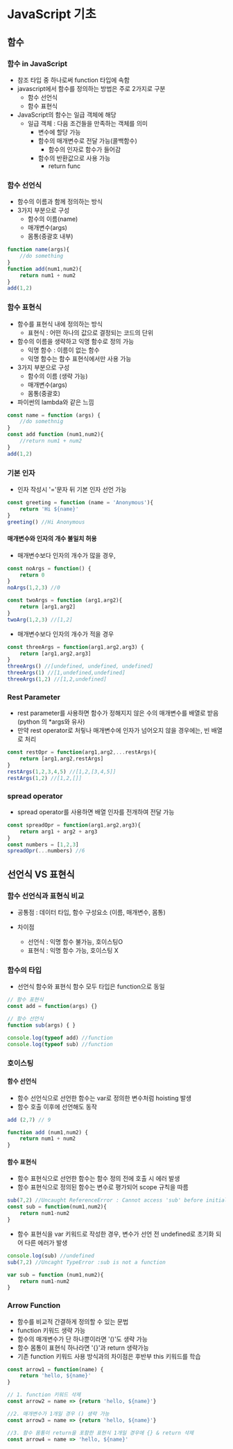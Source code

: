 # JavaScript 기초

## 함수

### 함수  in JavaScript

- 참조 타입 중 하나로써 function 타입에 속함
- javascript에서 함수를 정의하는 방법은 주로 2가지로 구분
  - 함수 선언식 
  - 함수 표현식
- JavaScript의 함수는 일급 객체에 해당
  - 일급 객체 : 다음 조건들을 만족하는 객체를 의미
    - 변수에 할당 가능
    - 함수의 매개변수로 전달 가능(콜백함수)
      - 함수의 인자로 함수가 들어감 
    - 함수의 반환값으로 사용 가능 
      - return func

### 함수 선언식

- 함수의 이름과 함께 정의하는 방식
- 3가지 부분으로 구성
  - 함수의 이름(name)
  - 매개변수(args)
  - 몸통(중괄호 내부)

```javascript
function name(args){
    //do something
}
function add(num1,num2){
    return num1 + num2
}
add(1,2)
```

### 함수 표현식

- 함수를 표현식 내에 정의하는 방식
  - 표현식 : 어떤 하나의 값으로 결정되는 코드의 단위
- 함수의 이름을 생략하고 익명 함수로 정의 가능
  - 익명 함수 : 이름이 없는 함수
  - 익명 함수는 함수 표현식에서만 사용 가능
- 3가지 부분으로 구성
  - 함수의 이름 (생략 가능)
  - 매개변수(args)
  - 몸통(중괄호)
- 파이썬의 lambda와 같은 느낌 

```javascript
const name = function (args) {
    //do somethnig
}
const add function (num1,num2){
    //return num1 + num2
}
add(1,2)
```

### 기본 인자

- 인자 작성시 '='문자 뒤 기본 인자 선언 가능

```javascript
const greeting = function (name = 'Anonymous'){
    return 'Hi ${name}'
}
greeting() //Hi Anonymous
```

#### 매개변수와 인자의 개수 불일치 허용

- 매개변수보다 인자의 개수가 많을 경우,

```javascript
const noArgs = function() {
    return 0
}
noArgs(1,2,3) //0

const twoArgs = function (arg1,arg2){
    return [arg1,arg2]
}
twoArg(1,2,3) //[1,2]
```

- 매개변수보다 인자의 개수가 적을 경우

```javascript
const threeArgs = function(arg1,arg2,arg3) {
    return [arg1,arg2,arg3]
}
threeArgs() //[undefined, undefined, undefined]
threeArgs(1) //[1,undefined,undefined]
threeArgs(1,2) //[1,2,undefined]
```

### Rest Parameter

- rest parameter를 사용하면 함수가 정해지지 않은 수의 매개변수를 배열로 받음 (python 의 *args와 유사)
- 만약 rest operator로 처맇나 매개변수에 인자가 넘어오지 않을 경우에는, 빈 배열로 처리

```javascript
const restOpr = function(arg1,arg2,...restArgs){
    return [arg1,arg2,restArgs]
}
restArgs(1,2,3,4,5) //[1,2,[3,4,5]]
restArgs(1,2) //[1,2,[]]
```

### spread operator

- spread operator를 사용하면 배열 인자를 전개하여 전달 가능

```javascript
const spreadOpr = function(arg1,arg2,arg3){
    return arg1 + arg2 + arg3
}
const numbers = [1,2,3]
spreadOpr(...numbers) //6
```



## 선언식 VS 표현식

### 함수 선언식과 표현식 비교

- 공통점 : 데이터 타입, 함수 구성요소 (이름, 매개변수, 몸통)

- 차이점 
  - 선언식 : 익명 함수 불가능, 호이스팅O
  - 표현식 : 익명 함수 가능, 호이스팅 X

### 함수의 타입

- 선언식 함수와 표현식 함수 모두 타입은 function으로 동일

```javascript
// 함수 표현식
const add = function(args) {}

// 함수 선언식
function sub(args) { }

console.log(typeof add) //function
console.log(typeof sub) //function
```

### 호이스팅

#### 함수 선언식

- 함수 선언식으로 선언한 함수는 var로 정의한 변수처럼 hoisting 발생
- 함수 호출 이후에 선언해도 동작

```javascript
add (2,7) // 9

function add (num1,num2) {
    return num1 + num2
}
```

#### 함수 표현식

- 함수 표현식으로 선언한 함수는 함수 정의 전에 호출 시 에러 발생
- 함수 표현식으로 정의된 함수는 변수로 평가되어 scope 규칙을 따름

```javascript
sub(7,2) //Uncaught ReferenceError : Cannot access 'sub' before initialization
const sub = function(num1,num2){
    return num1-num2
}
```

- 함수 표현식을 var 키워드로 작성한 경우, 변수가 선언 전 undefined로 초기화 되어 다른 에러가 발생

```javascript
console.log(sub) //undefined
sub(7,2) //Uncaght TypeError :sub is not a function

var sub = function (num1,num2){
    return num1-num2
}
```

### Arrow Function

- 함수를 비교적 간결하게 정의할 수 있는 문법
- function 키워드 생략 가능
- 함수의 매개변수가 단 하나뿐이라면 '()'도 생략 가능
- 함수 몸통이 표현식 하나라면 '{}'과 return 생략가능
- 기존 function 키워드 사용 방식과의 차이점은 후반부 this 키워드를 학습

```javascript
const arrow1 = function(name) {
    return 'hello, ${name}'
}

// 1. function 키워드 삭제
const arrow2 = name => {return 'hello, ${name}'}

//2. 매개변수가 1개일 경우 () 생략 가능
const arrow3 = name => {return 'hello, ${name}'}

//3. 함수 몸통이 return을 포함한 표현식 1개일 경우에 {} & return 삭제
const arrow4 = name => 'hello, ${name}'
```

